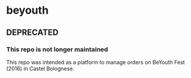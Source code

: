 # beyouth

## DEPRECATED

### This repo is not longer maintained

This repo was intended as a platform to manage orders on BeYouth Fest (2016) in Castel Bolognese.
